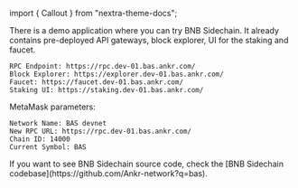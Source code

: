 import { Callout } from "nextra-theme-docs";

There is a demo application where you can try BNB Sidechain. 
It already contains pre-deployed API gateways, block explorer, UI for the staking and faucet.
```
RPC Endpoint: https://rpc.dev-01.bas.ankr.com/
Block Explorer: https://explorer.dev-01.bas.ankr.com/
Faucet: https://faucet.dev-01.bas.ankr.com/
Staking UI: https://staking.dev-01.bas.ankr.com/
```
MetaMask parameters:
```
Network Name: BAS devnet 
New RPC URL: https://rpc.dev-01.bas.ankr.com/ 
Chain ID: 14000 
Current Symbol: BAS
```

<Callout>
If you want to see BNB Sidechain source code, check the [BNB Sidechain codebase](https://github.com/Ankr-network?q=bas). 
</Callout>